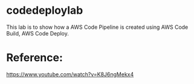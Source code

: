 # codedeploylab
This lab is to show how a AWS Code Pipeline is created using AWS Code Build, AWS Code Deploy.

# Reference:
https://www.youtube.com/watch?v=K8J6ngMekx4
